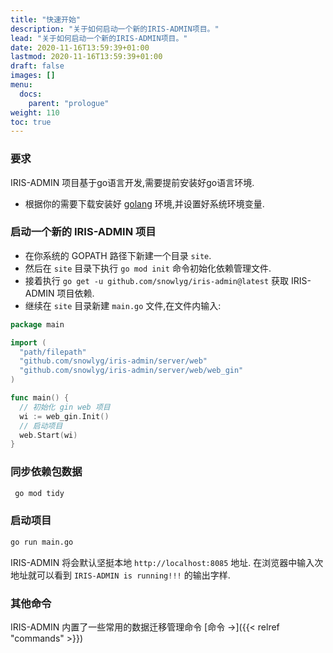 ```yaml
---
title: "快速开始"
description: "关于如何启动一个新的IRIS-ADMIN项目。"
lead: "关于如何启动一个新的IRIS-ADMIN项目。"
date: 2020-11-16T13:59:39+01:00
lastmod: 2020-11-16T13:59:39+01:00
draft: false
images: []
menu:
  docs:
    parent: "prologue"
weight: 110
toc: true
---
```


### 要求

IRIS-ADMIN 项目基于go语言开发,需要提前安装好go语言环境.

- 根据你的需要下载安装好 [golang](https://go.dev/doc/install) 环境,并设置好系统环境变量.

### 启动一个新的 IRIS-ADMIN 项目

- 在你系统的 GOPATH 路径下新建一个目录 `site`.
- 然后在 `site` 目录下执行 `go mod init` 命令初始化依赖管理文件.
- 接着执行 `go get -u github.com/snowlyg/iris-admin@latest` 获取 IRIS-ADMIN 项目依赖.
- 继续在 `site` 目录新建 `main.go` 文件,在文件内输入:
  
```go
package main

import (
  "path/filepath"
  "github.com/snowlyg/iris-admin/server/web"
  "github.com/snowlyg/iris-admin/server/web/web_gin"
)

func main() {
  // 初始化 gin web 项目
  wi := web_gin.Init()
  // 启动项目
  web.Start(wi)
}
```

### 同步依赖包数据

```bash
 go mod tidy
```

### 启动项目

```bash
go run main.go
```

IRIS-ADMIN 将会默认坚挺本地 `http://localhost:8085` 地址. 在浏览器中输入次地址就可以看到 `IRIS-ADMIN is running!!!` 的输出字样.

### 其他命令

IRIS-ADMIN 内置了一些常用的数据迁移管理命令 [命令 →]({{< relref "commands" >}})
